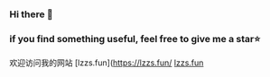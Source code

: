 ### Hi there 👋
### if you find something useful, feel free to give me a star⭐

欢迎访问我的网站 [lzzs.fun](https://lzzs.fun/
<a href='https://lzzs.fun/' target="_blank" rel="noopener noreferrer"> lzzs.fun </a>


<!--
**lzzsG/lzzsG** is a ✨ _special_ ✨ repository because its `README.md` (this file) appears on your GitHub profile.

Here are some ideas to get you started:

- 🔭 I’m currently working on ...
- 🌱 I’m currently learning ...
- 👯 I’m looking to collaborate on ...
- 🤔 I’m looking for help with ...
- 💬 Ask me about ...
- 📫 How to reach me: ...
- 😄 Pronouns: ...
- ⚡ Fun fact: ...
-->
